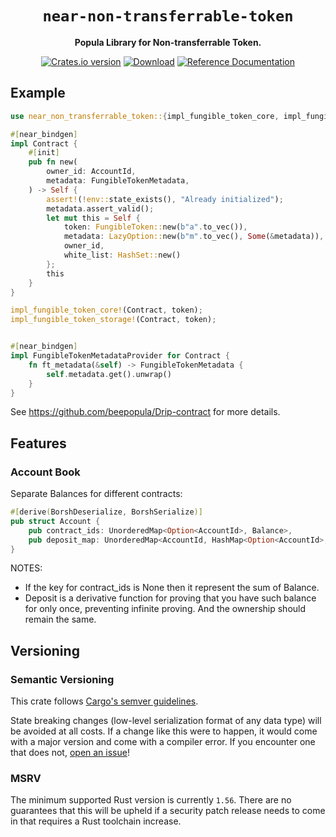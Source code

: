 <div align="center">

  <h1><code>near-non-transferrable-token</code></h1>

  <p>
    <strong>Popula Library for Non-transferrable Token.</strong>
  </p>


  <p>
    <a href="https://crates.io/crates/near-non-transferrable-token"><img src="https://img.shields.io/crates/v/near-non-transferrable-token.svg?style=flat-square" alt="Crates.io version" /></a>
    <a href="https://crates.io/crates/near-non-transferrable-token"><img src="https://img.shields.io/crates/d/near-non-transferrable-token.svg?style=flat-square" alt="Download" /></a>
    <a href="https://docs.rs/near-non-transferrable-token"><img src="https://docs.rs/near-non-transferrable-token/badge.svg" alt="Reference Documentation" /></a>
  </p>


</div>

## Example


```rust
use near_non_transferrable_token::{impl_fungible_token_core, impl_fungible_token_storage};

#[near_bindgen]
impl Contract {
    #[init]
    pub fn new(
        owner_id: AccountId,
        metadata: FungibleTokenMetadata,
    ) -> Self {
        assert!(!env::state_exists(), "Already initialized");
        metadata.assert_valid();
        let mut this = Self {
            token: FungibleToken::new(b"a".to_vec()),
            metadata: LazyOption::new(b"m".to_vec(), Some(&metadata)),
            owner_id,
            white_list: HashSet::new()
        };
        this
    }
}

impl_fungible_token_core!(Contract, token);
impl_fungible_token_storage!(Contract, token);


#[near_bindgen]
impl FungibleTokenMetadataProvider for Contract {
    fn ft_metadata(&self) -> FungibleTokenMetadata {
        self.metadata.get().unwrap()
    }
}
```
See https://github.com/beepopula/Drip-contract for more details.

## Features

### Account Book
Separate Balances for different contracts:

```rust
#[derive(BorshDeserialize, BorshSerialize)]
pub struct Account {
    pub contract_ids: UnorderedMap<Option<AccountId>, Balance>,
    pub deposit_map: UnorderedMap<AccountId, HashMap<Option<AccountId>, Balance>>  //key: specific community drip
}
```

NOTES:
 - If the key for contract_ids is None then it represent the sum of Balance.
 - Deposit is a derivative function for proving that you have such balance for only once, preventing infinite proving. And the ownership should remain the same. 

## Versioning

### Semantic Versioning

This crate follows [Cargo's semver guidelines](https://doc.rust-lang.org/cargo/reference/semver.html). 

State breaking changes (low-level serialization format of any data type) will be avoided at all costs. If a change like this were to happen, it would come with a major version and come with a compiler error. If you encounter one that does not, [open an issue](https://github.com/near/near-non-transferrable-token-rs/issues/new)!

### MSRV

The minimum supported Rust version is currently `1.56`. There are no guarantees that this will be upheld if a security patch release needs to come in that requires a Rust toolchain increase.
